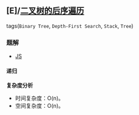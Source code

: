 ## [E]/[二叉树的后序遍历](https://leetcode-cn.com/problems/binary-tree-postorder-traversal/)
tags(`Binary Tree`, `Depth-First Search`, `Stack`, `Tree`)

### 题解
+ [JS](../../ts/256/145.js)

#### 递归

**复杂度分析**
+ 时间复杂度：O(n)。
+ 空间复杂度：O(n)。 